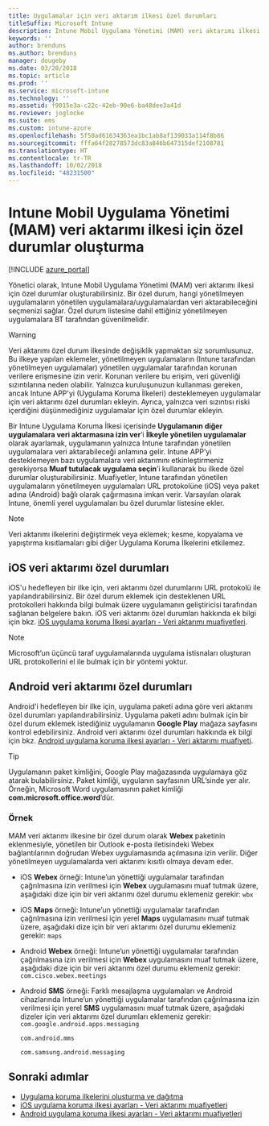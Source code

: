 ```yaml
---
title: Uygulamalar için veri aktarım ilkesi özel durumları
titleSuffix: Microsoft Intune
description: Intune Mobil Uygulama Yönetimi (MAM) veri aktarımı ilkesi için özel durumlar oluşturun.
keywords: ''
author: brenduns
ms.author: brenduns
manager: dougeby
ms.date: 03/28/2018
ms.topic: article
ms.prod: ''
ms.service: microsoft-intune
ms.technology: ''
ms.assetid: f9015e3a-c22c-42eb-90e6-ba48dee3a41d
ms.reviewer: joglocke
ms.suite: ems
ms.custom: intune-azure
ms.openlocfilehash: 5f50ad61634363ea1bc1ab8af139033a114f8b86
ms.sourcegitcommit: fffa64f28278573dc83a846b647315def2108781
ms.translationtype: HT
ms.contentlocale: tr-TR
ms.lasthandoff: 10/02/2018
ms.locfileid: "48231500"
---
```

# <a name="how-to-create-exceptions-to-the-intune-mobile-application-management-mam-data-transfer-policy"></a>Intune Mobil Uygulama Yönetimi (MAM) veri aktarımı ilkesi için özel durumlar oluşturma

[!INCLUDE [azure_portal](./includes/azure_portal.md)]

Yönetici olarak, Intune Mobil Uygulama Yönetimi (MAM) veri aktarımı ilkesi için özel durumlar oluşturabilirsiniz. Bir özel durum, hangi yönetilmeyen uygulamaların yönetilen uygulamalara/uygulamalardan veri aktarabileceğini seçmenizi sağlar. Özel durum listesine dahil ettiğiniz yönetilmeyen uygulamalara BT tarafından güvenilmelidir. 

>[!WARNING] 
> Veri aktarımı özel durum ilkesinde değişiklik yapmaktan siz sorumlusunuz. Bu ilkeye yapılan eklemeler, yönetilmeyen uygulamaların (Intune tarafından yönetilmeyen uygulamalar) yönetilen uygulamalar tarafından korunan verilere erişmesine izin verir. Korunan verilere bu erişim, veri güvenliği sızıntılarına neden olabilir. Yalnızca kuruluşunuzun kullanması gereken, ancak Intune APP'yi (Uygulama Koruma İlkeleri) desteklemeyen uygulamalar için veri aktarımı özel durumları ekleyin. Ayrıca, yalnızca veri sızıntısı riski içerdiğini düşünmediğiniz uygulamalar için özel durumlar ekleyin.

Bir Intune Uygulama Koruma İlkesi içerisinde **Uygulamanın diğer uygulamalara veri aktarmasına izin ver**’i **İlkeyle yönetilen uygulamalar** olarak ayarlamak, uygulamanın yalnızca Intune tarafından yönetilen uygulamalara veri aktarabileceği anlamına gelir. Intune APP’yi desteklemeyen bazı uygulamalara veri aktarımını etkinleştirmeniz gerekiyorsa **Muaf tutulacak uygulama seçin**’i kullanarak bu ilkede özel durumlar oluşturabilirsiniz. Muafiyetler, Intune tarafından yönetilen uygulamaların yönetilmeyen uygulamaları URL protokolüne (iOS) veya paket adına (Android) bağlı olarak çağırmasına imkan verir. Varsayılan olarak Intune, önemli yerel uygulamaları bu özel durumlar listesine ekler. 

> [!NOTE]
> Veri aktarımı ilkelerini değiştirmek veya eklemek; kesme, kopyalama ve yapıştırma kısıtlamaları gibi diğer Uygulama Koruma İlkelerini etkilemez. 

## <a name="ios-data-transfer-exceptions"></a>iOS veri aktarımı özel durumları
iOS'u hedefleyen bir ilke için, veri aktarımı özel durumlarını URL protokolü ile yapılandırabilirsiniz. Bir özel durum eklemek için desteklenen URL protokolleri hakkında bilgi bulmak üzere uygulamanın geliştiricisi tarafından sağlanan belgelere bakın. iOS veri aktarımı özel durumları hakkında ek bilgi için bkz. [iOS uygulama koruma İlkesi ayarları - Veri aktarımı muafiyetleri](app-protection-policy-settings-ios.md#data-transfer-exemptions).

> [!NOTE]
> Microsoft’un üçüncü taraf uygulamalarında uygulama istisnaları oluşturan URL protokollerini el ile bulmak için bir yöntemi yoktur. 

## <a name="android-data-transfer-exceptions"></a>Android veri aktarımı özel durumları
Android'i hedefleyen bir ilke için, uygulama paketi adına göre veri aktarımı özel durumları yapılandırabilirsiniz. Uygulama paketi adını bulmak için bir özel durum eklemek istediğiniz uygulamanın **Google Play** mağaza sayfasını kontrol edebilirsiniz. Android veri aktarımı özel durumları hakkında ek bilgi için bkz. [Android uygulama koruma ilkesi ayarları - Veri aktarımı muafiyeti](app-protection-policy-settings-android.md#data-transfer-exemptions).


>[!TIP]
> Uygulamanın paket kimliğini, Google Play mağazasında uygulamaya göz atarak bulabilirsiniz. Paket kimliği, uygulanın sayfasının URL’sinde yer alır. Örneğin, Microsoft Word uygulamasının paket kimliği **com.microsoft.office.word**’dür.

### <a name="example"></a>Örnek
MAM veri aktarımı ilkesine bir özel durum olarak **Webex** paketinin eklenmesiyle, yönetilen bir Outlook e-posta iletisindeki Webex bağlantılarının doğrudan Webex uygulamasında açılmasına izin verilir. Diğer yönetilmeyen uygulamalarda veri aktarımı kısıtlı olmaya devam eder.

- iOS **Webex** örneği: Intune’un yönettiği uygulamalar tarafından çağrılmasına izin verilmesi için **Webex** uygulamasını muaf tutmak üzere, aşağıdaki dize için bir veri aktarımı özel durumu eklemeniz gerekir: <code>wbx</code>
    
 - iOS **Maps** örneği: Intune’un yönettiği uygulamalar tarafından çağrılmasına izin verilmesi için yerel **Maps** uygulamasını muaf tutmak üzere, aşağıdaki dize için bir veri aktarımı özel durumu eklemeniz gerekir: <code>maps</code>

- Android **Webex** örneği: Intune’un yönettiği uygulamalar tarafından çağrılmasına izin verilmesi için **Webex** uygulamasını muaf tutmak üzere, aşağıdaki dize için bir veri aktarımı özel durumu eklemeniz gerekir: <code>com.cisco.webex.meetings</code>
    
- Android **SMS** örneği: Farklı mesajlaşma uygulamaları ve Android cihazlarında Intune’un yönettiği uygulamalar tarafından çağrılmasına izin verilmesi için yerel **SMS** uygulamasını muaf tutmak üzere, aşağıdaki dizeler için veri aktarımı özel durumları eklemeniz gerekir: 
    <code>com.google.android.apps.messaging</code>
    
    <code>com.android.mms</code>
    
    <code>com.samsung.android.messaging</code>

## <a name="next-steps"></a>Sonraki adımlar

- [Uygulama koruma ilkelerini oluşturma ve dağıtma](app-protection-policies.md)
- [iOS uygulama koruma ilkesi ayarları - Veri aktarımı muafiyetleri](app-protection-policy-settings-ios.md#data-transfer-exemptions)
- [Android uygulama koruma ilkesi ayarları - Veri aktarımı muafiyetleri](app-protection-policy-settings-android.md#data-transfer-exemptions)
